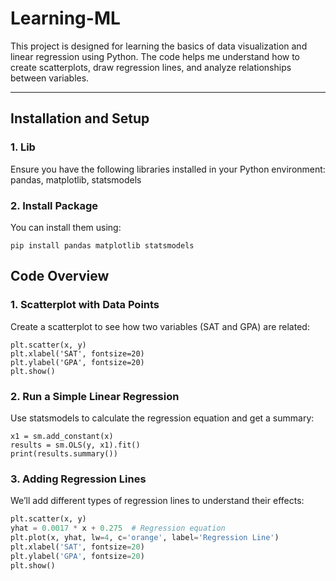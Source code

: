 # Learning-ML

This project is designed for learning the basics of data visualization and linear regression using Python. The code helps me understand how to create scatterplots, draw regression lines, and analyze relationships between variables.

---

## **Installation and Setup**

### 1. Lib
Ensure you have the following libraries installed in your Python environment: pandas, matplotlib, statsmodels

### 2. Install Package 
You can install them using:
```plaintext
pip install pandas matplotlib statsmodels
```

## **Code Overview**

### 1. Scatterplot with Data Points
Create a scatterplot to see how two variables (SAT and GPA) are related:
```plaintext
plt.scatter(x, y)
plt.xlabel('SAT', fontsize=20)
plt.ylabel('GPA', fontsize=20)
plt.show()
```

### 2. Run a Simple Linear Regression
Use statsmodels to calculate the regression equation and get a summary:
```plaintext
x1 = sm.add_constant(x)
results = sm.OLS(y, x1).fit()
print(results.summary())
```

### 3. Adding Regression Lines
We’ll add different types of regression lines to understand their effects:
```python
plt.scatter(x, y)
yhat = 0.0017 * x + 0.275  # Regression equation
plt.plot(x, yhat, lw=4, c='orange', label='Regression Line')
plt.xlabel('SAT', fontsize=20)
plt.ylabel('GPA', fontsize=20)
plt.show()
```
